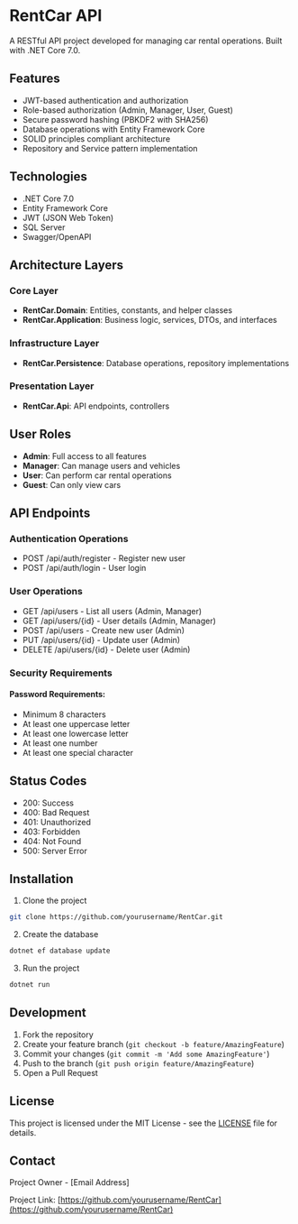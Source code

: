 # RentCar API

A RESTful API project developed for managing car rental operations. Built with .NET Core 7.0.

## Features

- JWT-based authentication and authorization
- Role-based authorization (Admin, Manager, User, Guest)
- Secure password hashing (PBKDF2 with SHA256)
- Database operations with Entity Framework Core
- SOLID principles compliant architecture
- Repository and Service pattern implementation

## Technologies

- .NET Core 7.0
- Entity Framework Core
- JWT (JSON Web Token)
- SQL Server
- Swagger/OpenAPI

## Architecture Layers

### Core Layer
- **RentCar.Domain**: Entities, constants, and helper classes
- **RentCar.Application**: Business logic, services, DTOs, and interfaces

### Infrastructure Layer
- **RentCar.Persistence**: Database operations, repository implementations

### Presentation Layer
- **RentCar.Api**: API endpoints, controllers

## User Roles

- **Admin**: Full access to all features
- **Manager**: Can manage users and vehicles
- **User**: Can perform car rental operations
- **Guest**: Can only view cars

## API Endpoints

### Authentication Operations
- POST /api/auth/register - Register new user
- POST /api/auth/login - User login

### User Operations
- GET /api/users - List all users (Admin, Manager)
- GET /api/users/{id} - User details (Admin, Manager)
- POST /api/users - Create new user (Admin)
- PUT /api/users/{id} - Update user (Admin)
- DELETE /api/users/{id} - Delete user (Admin)

### Security Requirements

#### Password Requirements:
- Minimum 8 characters
- At least one uppercase letter
- At least one lowercase letter
- At least one number
- At least one special character

## Status Codes

- 200: Success
- 400: Bad Request
- 401: Unauthorized
- 403: Forbidden
- 404: Not Found
- 500: Server Error

## Installation

1. Clone the project
```bash
git clone https://github.com/yourusername/RentCar.git
```

2. Create the database
```bash
dotnet ef database update
```

3. Run the project
```bash
dotnet run
```

## Development

1. Fork the repository
2. Create your feature branch (`git checkout -b feature/AmazingFeature`)
3. Commit your changes (`git commit -m 'Add some AmazingFeature'`)
4. Push to the branch (`git push origin feature/AmazingFeature`)
5. Open a Pull Request

## License

This project is licensed under the MIT License - see the [LICENSE](LICENSE) file for details.

## Contact

Project Owner - [Email Address]

Project Link: [https://github.com/yourusername/RentCar](https://github.com/yourusername/RentCar)